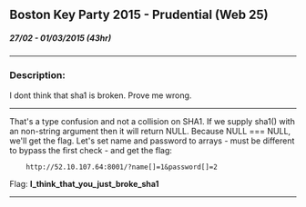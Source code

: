 ## Boston Key Party 2015 - Prudential (Web 25)
##### 27/02 - 01/03/2015 (43hr)
___

### Description: 
I dont think that sha1 is broken. Prove me wrong.
___
That's a type confusion and not a collision on SHA1. If we supply sha1() with an non-string argument
then it will return NULL. Because NULL === NULL, we'll get the flag. Let's set name and password to
arrays - must be different to bypass the first check - and get the flag:
```
	http://52.10.107.64:8001/?name[]=1&password[]=2
```

Flag: **I_think_that_you_just_broke_sha1**
___
